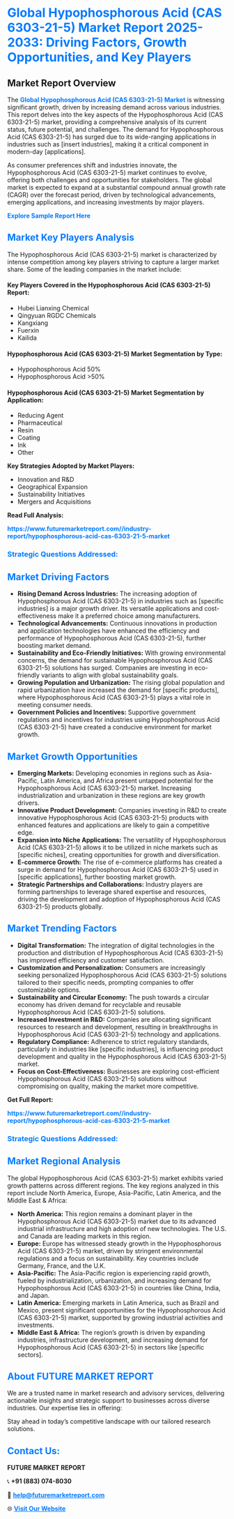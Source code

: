 <h1 style="color: #007BFF;">Global Hypophosphorous Acid (CAS 6303-21-5) Market Report 2025-2033: Driving Factors, Growth Opportunities, and Key Players</h1>

<section id="overview">
<h2>Market Report Overview</h2>
<p>The <a href="https://www.futuremarketreport.com//industry-report/hypophosphorous-acid-cas-6303-21-5-market" style="color: #007BFF; text-decoration: none;"><strong>Global Hypophosphorous Acid (CAS 6303-21-5) Market</strong></a> is witnessing significant growth, driven by increasing demand across various industries. This report delves into the key aspects of the Hypophosphorous Acid (CAS 6303-21-5) market, providing a comprehensive analysis of its current status, future potential, and challenges. The demand for Hypophosphorous Acid (CAS 6303-21-5) has surged due to its wide-ranging applications in industries such as [insert industries], making it a critical component in modern-day [applications].</p>
<p>As consumer preferences shift and industries innovate, the Hypophosphorous Acid (CAS 6303-21-5) market continues to evolve, offering both challenges and opportunities for stakeholders. The global market is expected to expand at a substantial compound annual growth rate (CAGR) over the forecast period, driven by technological advancements, emerging applications, and increasing investments by major players.</p>
</section>

<section id="overview">
<p><a href="https://www.futuremarketreport.com//request-sample/reportId=85276" style="color: #007BFF; text-decoration: none;"><strong>Explore Sample Report Here</strong></a></p>
</section>

<section id="key-players">
<h2 style="color: #007BFF;">Market Key Players Analysis</h2>
<p>The Hypophosphorous Acid (CAS 6303-21-5) market is characterized by intense competition among key players striving to capture a larger market share. Some of the leading companies in the market include:</p>
<h4>Key Players Covered in the Hypophosphorous Acid (CAS 6303-21-5) Report:</h4>
<ul><li>Hubei Lianxing Chemical</li><li>Qingyuan RGDC Chemicals</li><li>Kangxiang</li><li>Fuerxin</li><li>Kailida</li></ul>
<h4>Hypophosphorous Acid (CAS 6303-21-5) Market Segmentation by Type:</h4>
<ul><li>Hypophosphorous Acid 50%</li><li>Hypophosphorous Acid &gt;50%</li></ul>

<h4>Hypophosphorous Acid (CAS 6303-21-5) Market Segmentation by Application:</h4>
<ul><li>Reducing Agent</li><li>Pharmaceutical</li><li>Resin</li><li>Coating</li><li>Ink</li><li>Other</li></ul>
<p><strong>Key Strategies Adopted by Market Players:</strong></p>
<ul>
<li>Innovation and R&D</li>
<li>Geographical Expansion</li>
<li>Sustainability Initiatives</li>
<li>Mergers and Acquisitions</li>
</ul>
</section>

<section>
<p><strong>Read Full Analysis: </strong></p><a href="https://www.futuremarketreport.com//industry-report/hypophosphorous-acid-cas-6303-21-5-market" style="color: #007BFF; text-decoration: none;"><strong>https://www.futuremarketreport.com//industry-report/hypophosphorous-acid-cas-6303-21-5-market</strong></a>
<h3 style="color: #007BFF;">Strategic Questions Addressed:</h3>
</section>

<section id="driving-factors">
<h2 style="color: #007BFF;">Market Driving Factors</h2>
<ul>
<li><strong>Rising Demand Across Industries:</strong> The increasing adoption of Hypophosphorous Acid (CAS 6303-21-5) in industries such as [specific industries] is a major growth driver. Its versatile applications and cost-effectiveness make it a preferred choice among manufacturers.</li>
<li><strong>Technological Advancements:</strong> Continuous innovations in production and application technologies have enhanced the efficiency and performance of Hypophosphorous Acid (CAS 6303-21-5), further boosting market demand.</li>
<li><strong>Sustainability and Eco-Friendly Initiatives:</strong> With growing environmental concerns, the demand for sustainable Hypophosphorous Acid (CAS 6303-21-5) solutions has surged. Companies are investing in eco-friendly variants to align with global sustainability goals.</li>
<li><strong>Growing Population and Urbanization:</strong> The rising global population and rapid urbanization have increased the demand for [specific products], where Hypophosphorous Acid (CAS 6303-21-5) plays a vital role in meeting consumer needs.</li>
<li><strong>Government Policies and Incentives:</strong> Supportive government regulations and incentives for industries using Hypophosphorous Acid (CAS 6303-21-5) have created a conducive environment for market growth.</li>
</ul>
</section>

<section id="growth-opportunities">
<h2 style="color: #007BFF;">Market Growth Opportunities</h2>
<ul>
<li><strong>Emerging Markets:</strong> Developing economies in regions such as Asia-Pacific, Latin America, and Africa present untapped potential for the Hypophosphorous Acid (CAS 6303-21-5) market. Increasing industrialization and urbanization in these regions are key growth drivers.</li>
<li><strong>Innovative Product Development:</strong> Companies investing in R&D to create innovative Hypophosphorous Acid (CAS 6303-21-5) products with enhanced features and applications are likely to gain a competitive edge.</li>
<li><strong>Expansion into Niche Applications:</strong> The versatility of Hypophosphorous Acid (CAS 6303-21-5) allows it to be utilized in niche markets such as [specific niches], creating opportunities for growth and diversification.</li>
<li><strong>E-commerce Growth:</strong> The rise of e-commerce platforms has created a surge in demand for Hypophosphorous Acid (CAS 6303-21-5) used in [specific applications], further boosting market growth.</li>
<li><strong>Strategic Partnerships and Collaborations:</strong> Industry players are forming partnerships to leverage shared expertise and resources, driving the development and adoption of Hypophosphorous Acid (CAS 6303-21-5) products globally.</li>
</ul>
</section>

<section id="trending-factors">
<h2 style="color: #007BFF;">Market Trending Factors</h2>
<ul>
<li><strong>Digital Transformation:</strong> The integration of digital technologies in the production and distribution of Hypophosphorous Acid (CAS 6303-21-5) has improved efficiency and customer satisfaction.</li>
<li><strong>Customization and Personalization:</strong> Consumers are increasingly seeking personalized Hypophosphorous Acid (CAS 6303-21-5) solutions tailored to their specific needs, prompting companies to offer customizable options.</li>
<li><strong>Sustainability and Circular Economy:</strong> The push towards a circular economy has driven demand for recyclable and reusable Hypophosphorous Acid (CAS 6303-21-5) solutions.</li>
<li><strong>Increased Investment in R&D:</strong> Companies are allocating significant resources to research and development, resulting in breakthroughs in Hypophosphorous Acid (CAS 6303-21-5) technology and applications.</li>
<li><strong>Regulatory Compliance:</strong> Adherence to strict regulatory standards, particularly in industries like [specific industries], is influencing product development and quality in the Hypophosphorous Acid (CAS 6303-21-5) market.</li>
<li><strong>Focus on Cost-Effectiveness:</strong> Businesses are exploring cost-efficient Hypophosphorous Acid (CAS 6303-21-5) solutions without compromising on quality, making the market more competitive.</li>
</ul>
</section>

<section>
<p><strong>Get Full Report: </strong></p><a href="https://www.futuremarketreport.com//industry-report/hypophosphorous-acid-cas-6303-21-5-market" style="color: #007BFF; text-decoration: none;"><strong>https://www.futuremarketreport.com//industry-report/hypophosphorous-acid-cas-6303-21-5-market</strong></a>
<h3 style="color: #007BFF;">Strategic Questions Addressed:</h3>
</section>


<section id="regional-analysis">
<h2 style="color: #007BFF;">Market Regional Analysis</h2>
<p>The global Hypophosphorous Acid (CAS 6303-21-5) market exhibits varied growth patterns across different regions. The key regions analyzed in this report include North America, Europe, Asia-Pacific, Latin America, and the Middle East & Africa:</p>
<ul>
<li><strong>North America:</strong> This region remains a dominant player in the Hypophosphorous Acid (CAS 6303-21-5) market due to its advanced industrial infrastructure and high adoption of new technologies. The U.S. and Canada are leading markets in this region.</li>
<li><strong>Europe:</strong> Europe has witnessed steady growth in the Hypophosphorous Acid (CAS 6303-21-5) market, driven by stringent environmental regulations and a focus on sustainability. Key countries include Germany, France, and the U.K.</li>
<li><strong>Asia-Pacific:</strong> The Asia-Pacific region is experiencing rapid growth, fueled by industrialization, urbanization, and increasing demand for Hypophosphorous Acid (CAS 6303-21-5) in countries like China, India, and Japan.</li>
<li><strong>Latin America:</strong> Emerging markets in Latin America, such as Brazil and Mexico, present significant opportunities for the Hypophosphorous Acid (CAS 6303-21-5) market, supported by growing industrial activities and investments.</li>
<li><strong>Middle East & Africa:</strong> The region’s growth is driven by expanding industries, infrastructure development, and increasing demand for Hypophosphorous Acid (CAS 6303-21-5) in sectors like [specific sectors].</li>
</ul>
</section>

<footer>
<h2 style="color: #007BFF;">About FUTURE MARKET REPORT</h2>
<p>We are a trusted name in market research and advisory services, delivering actionable insights and strategic support to businesses across diverse industries. Our expertise lies in offering:</p>

<p>Stay ahead in today’s competitive landscape with our tailored research solutions.</p>

<h2 style="color: #007BFF;">Contact Us:</h2>
<p><strong>FUTURE MARKET REPORT</strong></p>
<p>📞 <strong>+91 (883) 074-8030</strong></p>
<p>📧 <strong><a href="mailto:help@futuremarketreport.com" style="color: #007BFF;">help@futuremarketreport.com</a></strong></p>
<p>🌐 <strong><a href="https://www.futuremarketreport.com/" style="color: #007BFF;">Visit Our Website</a></strong></p>
</footer>
